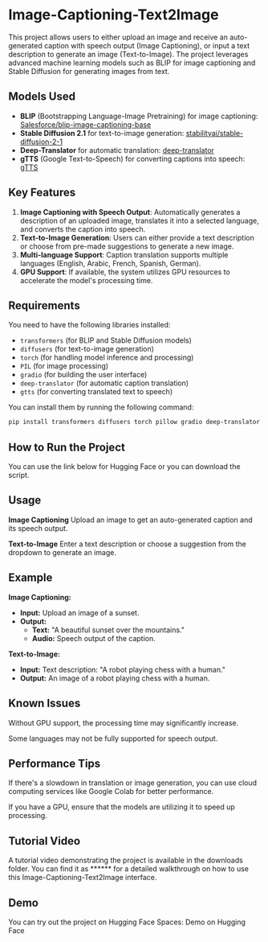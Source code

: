 # Image-Captioning-Text2Image
This project allows users to either upload an image and receive an auto-generated caption with speech output (Image Captioning), or input a text description to generate an image (Text-to-Image). The project leverages advanced machine learning models such as BLIP for image captioning and Stable Diffusion for generating images from text.

## Models Used
- **BLIP** (Bootstrapping Language-Image Pretraining) for image captioning: [Salesforce/blip-image-captioning-base](https://huggingface.co/Salesforce/blip-image-captioning-base)
- **Stable Diffusion 2.1** for text-to-image generation: [stabilityai/stable-diffusion-2-1](https://huggingface.co/stabilityai/stable-diffusion-2-1)
- **Deep-Translator** for automatic translation: [deep-translator](https://pypi.org/project/deep-translator/)
- **gTTS** (Google Text-to-Speech) for converting captions into speech: [gTTS](https://pypi.org/project/gTTS/)

## Key Features
1. **Image Captioning with Speech Output**: Automatically generates a description of an uploaded image, translates it into a selected language, and converts the caption into speech.
2. **Text-to-Image Generation**: Users can either provide a text description or choose from pre-made suggestions to generate a new image.
3. **Multi-language Support**: Caption translation supports multiple languages (English, Arabic, French, Spanish, German).
4. **GPU Support**: If available, the system utilizes GPU resources to accelerate the model's processing time.

## Requirements
You need to have the following libraries installed:
- `transformers` (for BLIP and Stable Diffusion models)
- `diffusers` (for text-to-image generation)
- `torch` (for handling model inference and processing)
- `PIL` (for image processing)
- `gradio` (for building the user interface)
- `deep-translator` (for automatic caption translation)
- `gtts` (for converting translated text to speech)

You can install them by running the following command:
```bash
pip install transformers diffusers torch pillow gradio deep-translator gtts
```

## How to Run the Project
You can use the link below for Hugging Face or you can download the script.


## Usage
**Image Captioning**
Upload an image to get an auto-generated caption and its speech output.

**Text-to-Image**
Enter a text description or choose a suggestion from the dropdown to generate an image.

## Example

**Image Captioning:**
- **Input:** Upload an image of a sunset.
- **Output:**
  - **Text:** "A beautiful sunset over the mountains."
  - **Audio:** Speech output of the caption.

**Text-to-Image:**
- **Input:** Text description: "A robot playing chess with a human."
- **Output:** An image of a robot playing chess with a human.




## Known Issues
Without GPU support, the processing time may significantly increase.

Some languages may not be fully supported for speech output.

## Performance Tips
If there's a slowdown in translation or image generation, you can use cloud computing services like Google Colab for better performance.

If you have a GPU, ensure that the models are utilizing it to speed up processing.


## Tutorial Video
A tutorial video demonstrating the project is available in the downloads folder. You can find it as ****** for a detailed walkthrough on how to use this Image-Captioning-Text2Image interface.



## Demo
You can try out the project on Hugging Face Spaces: Demo on Hugging Face


